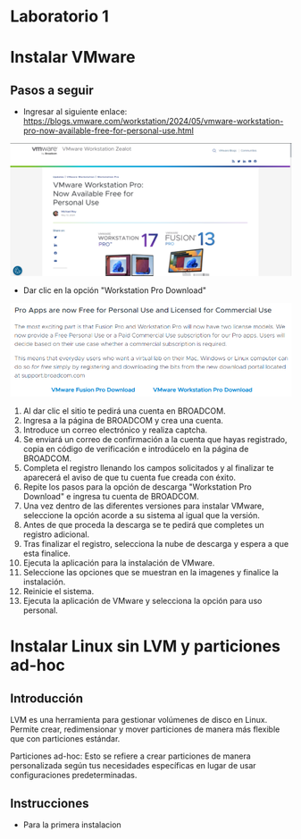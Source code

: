# Laboratorio 1

# Instalar VMware

## Pasos a seguir

- Ingresar al siguiente enlace: https://blogs.vmware.com/workstation/2024/05/vmware-workstation-pro-now-available-free-for-personal-use.html

![PAGINA VMWARE](https://github.com/RaulRiCi/Practica_1_Linux_FCiencias/blob/main/Semana1/Pagina%20VMware.png?raw=true)

- Dar clic en la opción "Workstation Pro Download"

![Descarga](https://github.com/RaulRiCi/Practica_1_Linux_FCiencias/blob/main/Semana1/Descarga.png?raw=true)

1. Al dar clic el sitio te pedirá una cuenta en BROADCOM.
2. Ingresa a la página de BROADCOM y crea una cuenta.
3. Introduce un correo electrónico y realiza captcha.
4. Se enviará un correo de confirmación a la cuenta que hayas registrado, copia en código de verificación e introdúcelo en la página de BROADCOM.
5. Completa el registro llenando los campos solicitados y al finalizar te aparecerá el aviso de que tu cuenta fue creada con éxito.
6. Repite los pasos para la opción de descarga "Workstation Pro Download" e ingresa tu cuenta de BROADCOM.
7. Una vez dentro de las diferentes versiones para instalar VMware, seleccione la opción acorde a su sistema al igual que la versión.
8. Antes de que proceda la descarga se te pedirá que completes un registro adicional.
9. Tras finalizar el registro, selecciona la nube de descarga y espera a que esta finalice.
10. Ejecuta la aplicación para la instalación de VMware.
11. Seleccione las opciones que se muestran en la imagenes y finalice la instalación.
12. Reinicie el sistema.
13. Ejecuta la aplicación de VMware y selecciona la opción para uso personal.

# Instalar Linux sin LVM y particiones ad-hoc

## Introducción

LVM es una herramienta para gestionar volúmenes de disco en Linux. Permite crear, redimensionar y mover particiones de manera más flexible que con particiones estándar.

Particiones ad-hoc: Esto se refiere a crear particiones de manera personalizada según tus necesidades específicas en lugar de usar configuraciones predeterminadas.

## Instrucciones

- Para la primera instalacion
